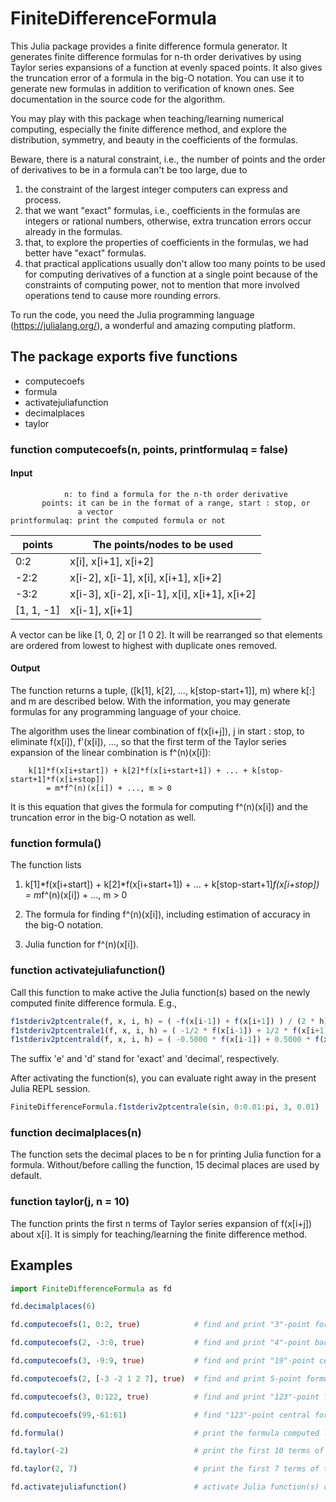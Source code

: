 # FiniteDifferenceFormula

This Julia package provides a finite difference formula generator. It generates
finite difference formulas for n-th order derivatives by using Taylor series expansions
of a function at evenly spaced points. It also gives the truncation error of a formula
in the big-O notation. You can use it to generate new formulas in addition to
verification of known ones. See documentation in the source code for the algorithm.

You may play with this package when teaching/learning numerical computing, especially
the finite difference method, and explore the distribution, symmetry, and beauty in
the coefficients of the formulas.

Beware, there is a natural constraint, i.e., the number of points and the order
of derivatives to be in a formula can't be too large, due to

1. the constraint of the largest integer computers can express and process.
1. that we want "exact" formulas, i.e., coefficients in the formulas are integers
   or rational numbers, otherwise, extra truncation errors occur already in the formulas.
1. that, to explore the properties of coefficients in the formulas, we had better have
   "exact" formulas.
1. that practical applications usually don't allow too many points to be used for
   computing derivatives of a function at a single point because of the constraints of
   computing power, not to mention that more involved operations tend to cause more
   rounding errors.

To run the code, you need the Julia programming language (https://julialang.org/), a
wonderful and amazing computing platform.

## The package exports five functions

- computecoefs
- formula
- activatejuliafunction
- decimalplaces
- taylor

### function computecoefs(n, points, printformulaq = false)

#### Input

```
            n: to find a formula for the n-th order derivative
       points: it can be in the format of a range, start : stop, or
               a vector
printformulaq: print the computed formula or not
```

|   points     |   The points/nodes to be used                  |
|   ---------- | ---------------------------------------------- |
|    0:2       |   x[i], x[i+1], x[i+2]                         |
|   -2:2       |   x[i-2], x[i-1], x[i], x[i+1], x[i+2]         |
|   -3:2       |   x[i-3], x[i-2], x[i-1], x[i], x[i+1], x[i+2] |
|   [1, 1, -1] |   x[i-1], x[i+1]                               |

A vector can be like [1, 0, 2] or [1 0 2]. It will be rearranged so
that elements are ordered from lowest to highest with duplicate ones
removed.

#### Output

The function returns a tuple, ([k[1], k[2], ..., k[stop-start+1]], m) where k[:] and m
are described below. With the information, you may generate formulas for any
programming language of your choice.

The algorithm uses the linear combination of f(x[i+j]), j in start : stop, to eliminate
f(x[i]), f'(x[i]), ..., so that the first term of the Taylor series expansion of the
linear combination is f^(n)(x[i]):

```
    k[1]*f(x[i+start]) + k[2]*f(x[i+start+1]) + ... + k[stop-start+1]*f(x[i+stop])
        = m*f^(n)(x[i]) + ..., m > 0
```

It is this equation that gives the formula for computing f^(n)(x[i]) and the truncation
error in the big-O notation as well.

### function formula()

The function lists

1. k[1]*f(x[i+start]) + k[2]*f(x[i+start+1]) + ... + k[stop-start+1]*f(x[i+stop])
       = m*f^(n)(x[i]) + ..., m > 0

1. The formula for finding f^(n)(x[i]), including estimation of accuracy in the big-O
   notation.

1. Julia function for f^(n)(x[i]).

### function activatejuliafunction()

Call this function to make active the Julia function(s) based on the newly computed
finite difference formula. E.g.,

```Julia
f1stderiv2ptcentrale(f, x, i, h) = ( -f(x[i-1]) + f(x[i+1]) ) / (2 * h)
f1stderiv2ptcentrale1(f, x, i, h) = ( -1/2 * f(x[i-1]) + 1/2 * f(x[i+1]) ) / h
f1stderiv2ptcentrald(f, x, i, h) = ( -0.5000 * f(x[i-1]) + 0.5000 * f(x[i+1]) ) / h
```
The suffix 'e' and 'd' stand for 'exact' and 'decimal', respectively.

After activating the function(s), you can evaluate right away in the present Julia REPL
session.

```Julia
FiniteDifferenceFormula.f1stderiv2ptcentrale(sin, 0:0.01:pi, 3, 0.01)
```
### function decimalplaces(n)

The function sets the decimal places to be n for printing Julia function for a formula.
Without/before calling the function, 15 decimal places are used by default.

### function taylor(j, n = 10)

The function prints the first n terms of Taylor series expansion of f(x[i+j]) about x[i].
It is simply for teaching/learning the finite difference method.

## Examples

```Julia
import FiniteDifferenceFormula as fd

fd.decimalplaces(6)

fd.computecoefs(1, 0:2, true)            # find and print "3"-point forward formula for f'(x[i])

fd.computecoefs(2, -3:0, true)           # find and print "4"-point backward formula for f''(x[i])

fd.computecoefs(3, -9:9, true)           # find and print "19"-point central formula for f'''(x[i])

fd.computecoefs(2, [-3 -2 1 2 7], true)  # find and print 5-point formula for f''(x[i])

fd.computecoefs(3, 0:122, true)          # find and print "123"-point forward formula for f'''(x[i])

fd.computecoefs(99,-61:61)               # find "123"-point central formula for f^(99)(x[i])

fd.formula()                             # print the formula computed last time you called computecoefs(...)

fd.taylor(-2)                            # print the first 10 terms of the Taylor series of f(x[i-2]) about x[i]

fd.taylor(2, 7)                          # print the first 7 terms of the Taylor series of f(x[i+2]) about x[i]

fd.activatejuliafunction()               # activate Julia function(s) of newly computed formula in present REPL session
```
